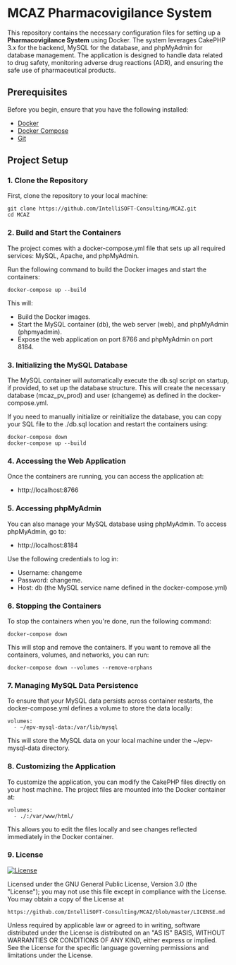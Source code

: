 # MCAZ Pharmacovigilance System 

This repository contains the necessary configuration files for setting up a **Pharmacovigilance System** using Docker. The system leverages CakePHP 3.x for the backend, MySQL for the database, and phpMyAdmin for database management. The application is designed to handle data related to drug safety, monitoring adverse drug reactions (ADR), and ensuring the safe use of pharmaceutical products.

## Prerequisites

Before you begin, ensure that you have the following installed:

- [Docker](https://www.docker.com/get-started)
- [Docker Compose](https://docs.docker.com/compose/install/)
- [Git](https://git-scm.com/)

## Project Setup

### 1. Clone the Repository

First, clone the repository to your local machine:

```
git clone https://github.com/IntelliSOFT-Consulting/MCAZ.git
cd MCAZ
```
### 2. Build and Start the Containers

The project comes with a docker-compose.yml file that sets up all required services: MySQL, Apache, and phpMyAdmin.

Run the following command to build the Docker images and start the containers:

```
docker-compose up --build
```
This will:

- Build the Docker images.
- Start the MySQL container (db), the web server (web), and phpMyAdmin (phpmyadmin).
- Expose the web application on port 8766 and phpMyAdmin on port 8184.

### 3. Initializing the MySQL Database

The MySQL container will automatically execute the db.sql script on startup, if provided, to set up the database structure. This will create the necessary database (mcaz_pv_prod) and user (changeme) as defined in the docker-compose.yml.

If you need to manually initialize or reinitialize the database, you can copy your SQL file to the ./db.sql location and restart the containers using:
```
docker-compose down
docker-compose up --build
```
### 4. Accessing the Web Application

Once the containers are running, you can access the application at:
- http://localhost:8766

### 5. Accessing phpMyAdmin

You can also manage your MySQL database using phpMyAdmin. To access phpMyAdmin, go to:
- http://localhost:8184

Use the following credentials to log in:

- Username: changeme
- Password: changeme.
- Host: db (the MySQL service name defined in the docker-compose.yml)

### 6. Stopping the Containers

To stop the containers when you're done, run the following command:
```
docker-compose down
```
This will stop and remove the containers. If you want to remove all the containers, volumes, and networks, you can run:
```
docker-compose down --volumes --remove-orphans
```
### 7. Managing MySQL Data Persistence

To ensure that your MySQL data persists across container restarts, the docker-compose.yml defines a volume to store the data locally:

```
volumes:
  - ~/epv-mysql-data:/var/lib/mysql
  ```
This will store the MySQL data on your local machine under the ~/epv-mysql-data directory.

### 8. Customizing the Application

To customize the application, you can modify the CakePHP files directly on your host machine. The project files are mounted into the Docker container at:

```
volumes:
  - ./:/var/www/html/
```
This allows you to edit the files locally and see changes reflected immediately in the Docker container.

### 9.  License
[![License](http://img.shields.io/:license-gnu-blue.svg?style=flat-square)](http://badges.gnu-license.org) 

Licensed under the GNU General Public License, Version 3.0 (the "License");
you may not use this file except in compliance with the License.
You may obtain a copy of the License at

    https://github.com/IntelliSOFT-Consulting/MCAZ/blob/master/LICENSE.md

Unless required by applicable law or agreed to in writing, software
distributed under the License is distributed on an "AS IS" BASIS,
WITHOUT WARRANTIES OR CONDITIONS OF ANY KIND, either express or implied.
See the License for the specific language governing permissions and
limitations under the License.
